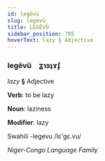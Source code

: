 ```yaml
---
id: legëvü
slug: legëvü
title: LEGËVÜ
sidebar_position: 795
hoverText: lazy § Adjective
---
```


### legëvü&emsp;<span kind="abugida">ʓɿꜿʇɤʄ</span>

*lazy* **§** Adjective

**Verb**: to be lazy

**Noun**: laziness

**Modifier**: lazy

Swahili -legevu /lɛ'gɛ.vu/

*Niger-Congo Language Family*